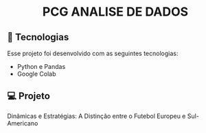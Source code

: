 <h1 align="center"> PCG ANALISE DE DADOS </h1>

## 🚀 Tecnologias

Esse projeto foi desenvolvido com as seguintes tecnologias:

- Python e Pandas
- Google Colab

## 💻 Projeto

Dinâmicas e Estratégias: A Distinção entre o Futebol Europeu e Sul-Americano
